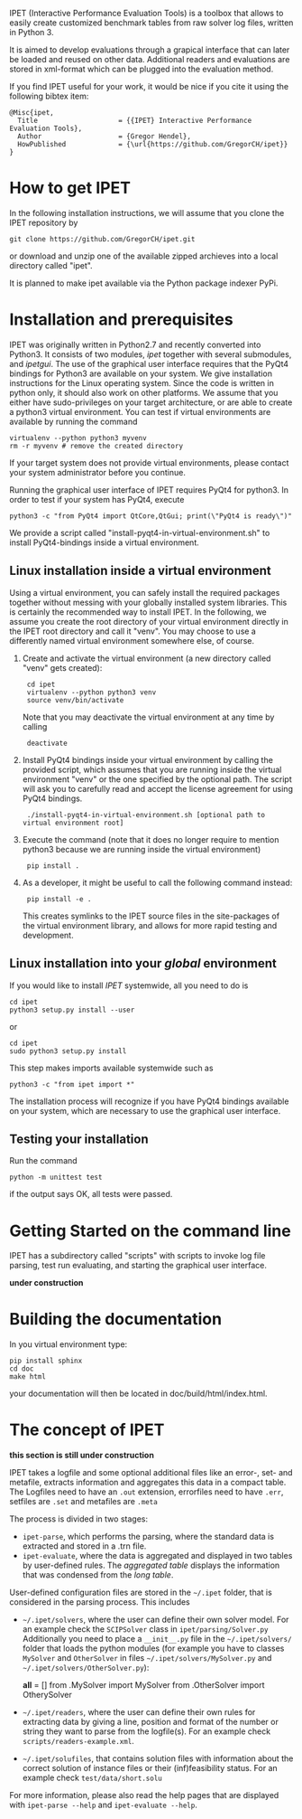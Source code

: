 IPET (Interactive Performance Evaluation Tools) is a toolbox that
allows to easily create customized benchmark tables from
raw solver log files, written in Python 3.

It is aimed to develop evaluations through a
grapical interface that can later be loaded and reused on other
data. Additional readers and evaluations are stored in
xml-format which can be plugged into the evaluation method.

If you find IPET useful for your work, it would be nice if you
cite it using the following bibtex item:

```
@Misc{ipet,
  Title                    = {{IPET} Interactive Performance Evaluation Tools},
  Author                   = {Gregor Hendel},
  HowPublished             = {\url{https://github.com/GregorCH/ipet}}
}
```

# How to get IPET

In the following installation instructions, we will assume that you clone the IPET repository by

    git clone https://github.com/GregorCH/ipet.git

or download and unzip one of the available zipped archieves into a local directory called "ipet".

It is planned to make ipet available via the Python package indexer PyPi.

# Installation and prerequisites

IPET was originally written in Python2.7 and recently converted into Python3.
It consists of two modules, *ipet* together with several submodules, and *ipetgui*.
The use of the graphical user interface requires that the PyQt4 bindings for
Python3 are available on your system.
We give installation instructions for the Linux operating system. Since the code is
written in python only, it should also work on other platforms. We assume that you either
have sudo-privileges on your target architecture, or are able to create a python3
virtual environment. You can test if virtual environments are available by running the command

    virtualenv --python python3 myvenv
    rm -r myvenv # remove the created directory

If your target system does not provide virtual environments, please contact your system administrator
before you continue.

Running the graphical user interface of IPET requires PyQt4 for python3. In order to test if
your system has PyQt4, execute

    python3 -c "from PyQt4 import QtCore,QtGui; print(\"PyQt4 is ready\")"

We provide a script called "install-pyqt4-in-virtual-environment.sh" to install PyQt4-bindings inside a virtual environment.

## Linux installation inside a virtual environment

Using a virtual environment, you can safely install the required packages together without
messing with your globally installed system libraries. This is certainly the recommended way
to install IPET. In the following, we assume you create the root directory of your virtual
environment directly in the IPET root directory and call it "venv". You may choose
to use a differently named virtual environment somewhere else, of course.

1. Create and activate the virtual environment (a new directory called "venv" gets created):

        cd ipet
        virtualenv --python python3 venv
        source venv/bin/activate
   Note that you may deactivate the virtual environment at any time by calling

        deactivate

2. Install PyQt4 bindings inside your virtual environment by calling the provided script,
which assumes that you are running inside the virtual environment "venv" or the one specified by the optional path.
The script will ask you to carefully read and accept the license agreement for using PyQt4 bindings.

        ./install-pyqt4-in-virtual-environment.sh [optional path to virtual environment root]

3. Execute the command (note that it does no longer require to mention python3 because we are running inside the virtual environment)

        pip install .

4. As a developer, it might be useful to call the following command instead:

        pip install -e .
   This creates symlinks to the IPET source files in the site-packages of the virtual environment library,
   and allows for more rapid testing and development.



## Linux installation into your *global* environment

If you would like to install *IPET* systemwide, all you need to do is

    cd ipet
    python3 setup.py install --user

or

    cd ipet
    sudo python3 setup.py install

This step makes imports available systemwide such as

    python3 -c "from ipet import *"

The installation process will recognize if you have PyQt4 bindings available on your system, which are necessary to
use the graphical user interface.




## Testing your installation

Run the command

    python -m unittest test
 if the output says OK, all tests were passed.






# Getting Started on the command line

IPET has a subdirectory called "scripts" with scripts to invoke log file parsing, test run evaluating, and starting
the graphical user interface.

**under construction**



# Building the documentation

In you virtual environment type:

    pip install sphinx
    cd doc
    make html

your documentation will then be located in doc/build/html/index.html.


# The concept of IPET

**this section is still under construction**

IPET takes a logfile and some optional additional files like an error-, set- and metafile, extracts information and aggregates this data in a compact table.
The Logfiles need to have an `.out` extension, errorfiles need to have `.err`, setfiles are `.set` and metafiles are `.meta`

The process is divided in two stages:

- `ipet-parse`, which performs the parsing, where the standard data is extracted and stored in a .trn file.
- `ipet-evaluate`, where the data is aggregated and displayed in two tables by user-defined rules. The *aggregated table* displays the information that was condensed from the *long table*.

User-defined configuration files are stored in the `~/.ipet` folder, that is considered in the parsing process.
This includes

- `~/.ipet/solvers`, where the user can define their own solver model. For an example check the `SCIPSolver` class in `ipet/parsing/Solver.py`
Additionally you need to place a `__init__.py` file in the `~/.ipet/solvers/` folder that loads the python modules (for example you have to classes `MySolver` and `OtherSolver` in files `~/.ipet/solvers/MySolver.py` and `~/.ipet/solvers/OtherSolver.py`):

    __all__ = []
    from .MySolver import MySolver
    from .OtherSolver import OtherySolver

- `~/.ipet/readers`, where the user can define their own rules for extracting data by giving a line, position and format of the number or string they want to parse from the logfile(s). For an example check `scripts/readers-example.xml`.
- `~/.ipet/solufiles`, that contains solution files with information about the correct solution of instance files or their (inf)feasibility status. For an example check `test/data/short.solu`

For more information, please also read the help pages that are displayed with `ipet-parse --help` and `ipet-evaluate --help`.

